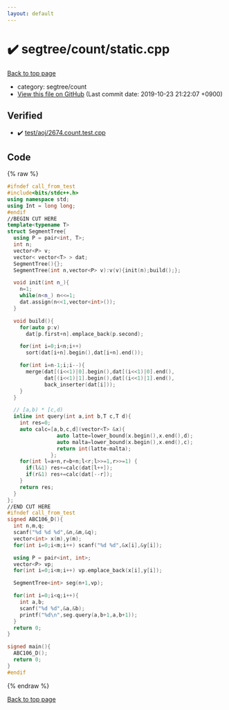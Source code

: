 ```yaml
---
layout: default
---
```


<!-- mathjax config similar to math.stackexchange -->
<script type="text/javascript" async
  src="https://cdnjs.cloudflare.com/ajax/libs/mathjax/2.7.5/MathJax.js?config=TeX-MML-AM_CHTML">
</script>
<script type="text/x-mathjax-config">
  MathJax.Hub.Config({
    TeX: { equationNumbers: { autoNumber: "AMS" }},
    tex2jax: {
      inlineMath: [ ['$','$'] ],
      processEscapes: true
    },
    "HTML-CSS": { matchFontHeight: false },
    displayAlign: "left",
    displayIndent: "2em"
  });
</script>

<script type="text/javascript" src="https://cdnjs.cloudflare.com/ajax/libs/jquery/3.4.1/jquery.min.js"></script>
<script src="https://cdn.jsdelivr.net/npm/jquery-balloon-js@1.1.2/jquery.balloon.min.js" integrity="sha256-ZEYs9VrgAeNuPvs15E39OsyOJaIkXEEt10fzxJ20+2I=" crossorigin="anonymous"></script>
<script type="text/javascript" src="../../../assets/js/copy-button.js"></script>
<link rel="stylesheet" href="../../../assets/css/copy-button.css" />


# :heavy_check_mark: segtree/count/static.cpp
<a href="../../../index.html">Back to top page</a>

* category: segtree/count
* <a href="{{ site.github.repository_url }}/blob/master/segtree/count/static.cpp">View this file on GitHub</a> (Last commit date: 2019-10-23 21:22:07 +0900)




## Verified
* :heavy_check_mark: <a href="../../../verify/test/aoj/2674.count.test.cpp.html">test/aoj/2674.count.test.cpp</a>


## Code
{% raw %}
```cpp
#ifndef call_from_test
#include<bits/stdc++.h>
using namespace std;
using Int = long long;
#endif
//BEGIN CUT HERE
template<typename T>
struct SegmentTree{
  using P = pair<int, T>;
  int n;
  vector<P> v;
  vector< vector<T> > dat;
  SegmentTree(){};
  SegmentTree(int n,vector<P> v):v(v){init(n);build();};

  void init(int n_){
    n=1;
    while(n<n_) n<<=1;
    dat.assign(n<<1,vector<int>());
  }

  void build(){
    for(auto p:v)
      dat[p.first+n].emplace_back(p.second);

    for(int i=0;i<n;i++)
      sort(dat[i+n].begin(),dat[i+n].end());

    for(int i=n-1;i;i--){
      merge(dat[(i<<1)|0].begin(),dat[(i<<1)|0].end(),
            dat[(i<<1)|1].begin(),dat[(i<<1)|1].end(),
            back_inserter(dat[i]));
    }
  }

  // [a,b) * [c,d)
  inline int query(int a,int b,T c,T d){
    int res=0;
    auto calc=[a,b,c,d](vector<T> &x){
                auto latte=lower_bound(x.begin(),x.end(),d);
                auto malta=lower_bound(x.begin(),x.end(),c);
                return int(latte-malta);
              };
    for(int l=a+n,r=b+n;l<r;l>>=1,r>>=1) {
      if(l&1) res+=calc(dat[l++]);
      if(r&1) res+=calc(dat[--r]);
    }
    return res;
  }
};
//END CUT HERE
#ifndef call_from_test
signed ABC106_D(){
  int n,m,q;
  scanf("%d %d %d",&n,&m,&q);
  vector<int> x(m),y(m);
  for(int i=0;i<m;i++) scanf("%d %d",&x[i],&y[i]);

  using P = pair<int, int>;
  vector<P> vp;
  for(int i=0;i<m;i++) vp.emplace_back(x[i],y[i]);

  SegmentTree<int> seg(n+1,vp);

  for(int i=0;i<q;i++){
    int a,b;
    scanf("%d %d",&a,&b);
    printf("%d\n",seg.query(a,b+1,a,b+1));
  }
  return 0;
}

signed main(){
  ABC106_D();
  return 0;
}
#endif

```
{% endraw %}

<a href="../../../index.html">Back to top page</a>

